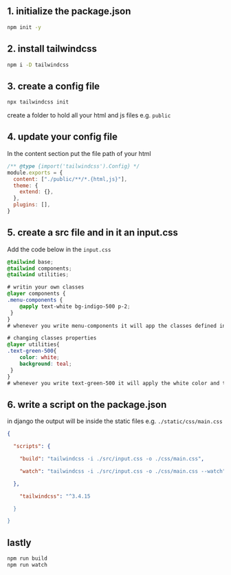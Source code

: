 
## 1. initialize the package.json

```bash
npm init -y
```

## 2. install tailwindcss

```bash
npm i -D tailwindcss
```

## 3. create a config file

```bash
npx tailwindcss init
```


create a folder to hold all your html and js files e.g. `public` 
## 4. update your config file
In the content section put the file path of your html

```js
/** @type {import('tailwindcss').Config} */
module.exports = {
  content: ["./public/**/*.{html,js}"],
  theme: {
    extend: {},
  },
  plugins: [],
}
```


## 5. create a src file and in it an input.css

Add the code below in the `input.css` 

```css
@tailwind base;
@tailwind components;
@tailwind utilities;

# writin your own classes
@layer components {
.menu-components {
	@apply text-white bg-indigo-500 p-2;
 }
}
# whenever you write menu-components it will app the classes defined inside

# changing classes properties
@layer utilities{
.text-green-500{
	color: white;
	background: teal;
 }
}
# whenever you write text-green-500 it will apply the white color and teal bg
```


## 6. write a script on the package.json

in django the output will be inside the static files e.g.                   `./static/css/main.css`

```json
{

  "scripts": {

    "build": "tailwindcss -i ./src/input.css -o ./css/main.css",

    "watch": "tailwindcss -i ./src/input.css -o ./css/main.css --watch"

  },

    "tailwindcss": "^3.4.15

  }

}
```


## lastly

```bash
npm run build
npm run watch
```